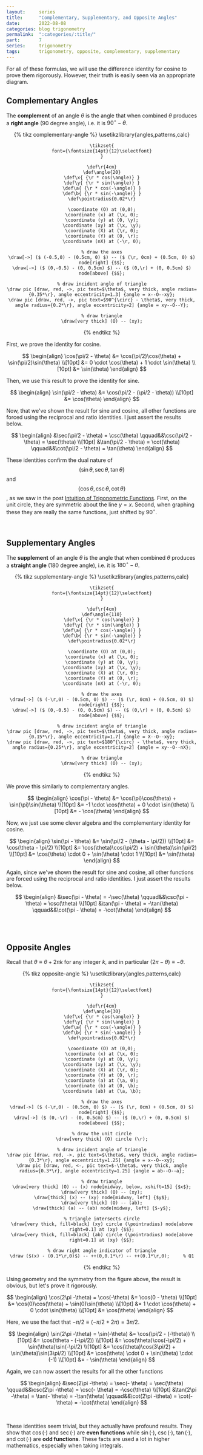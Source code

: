 ```yaml
---
layout:     series
title:      "Complementary, Supplementary, and Opposite Angles"
date:       2022-08-08
categories: blog trigonometry
permalink:  ":categories/:title/"
part:       7
series:     trigonometry
tags:       trigonometry, opposite, complementary, supplementary
---
```


For all of these formulas, we will use the difference identity for cosine to prove them rigorously. However, their truth is easily seen via an appropriate diagram.

## Complementary Angles

The **complement** of an angle $\theta$ is the angle that when combined $\theta$ produces a **right angle** ($90$ degree angle), i.e. it is $90^{\circ} - \theta$.

<center>
{% tikz complementary-angle %}
    \usetikzlibrary{angles,patterns,calc}

    \tikzset{
    font={\fontsize{14pt}{12}\selectfont}
    }

    \def\r{4cm}
    \def\angle{20}
    \def\x{ {\r * cos(\angle)} }
    \def\y{ {\r * sin(\angle)} }
    \def\a{ {\r * cos(-\angle)} }
    \def\b{ {\r * sin(-\angle)} }
    \def\pointradius{0.02*\r}

    \coordinate (O) at (0,0);
    \coordinate (x) at (\x, 0);
    \coordinate (y) at (0, \y);
    \coordinate (xy) at (\x, \y);
    \coordinate (X) at (\r, 0);
    \coordinate (Y) at (0, \r);
    \coordinate (nX) at (-\r, 0);

    % draw the axes
    \draw[->] ($ (-0.5,0) - (0.5cm, 0) $) -- ($ (\r, 0cm) + (0.5cm, 0) $) node[right] {$$};
    \draw[->] ($ (0,-0.5) - (0, 0.5cm) $) -- ($ (0,\r) + (0, 0.5cm) $) node[above] {$$};

    % draw incident angle of triangle
    \draw pic [draw, red, ->, pic text=$\theta$, very thick, angle radius={0.35*\r}, angle eccentricity=1.3] {angle = x--O--xy};
    \draw pic [draw, red, ->, pic text=$90^{\circ} - \theta$, very thick, angle radius={0.2*\r}, angle eccentricity=2] {angle = xy--O--Y};

    % draw triangle
    \draw[very thick] (O) -- (xy);

{% endtikz %}
</center>

First, we prove the identity for cosine.

$$
\begin{align}
    \cos(\pi/2 - \theta) 
    &= \cos(\pi/2)\cos(\theta) + \sin(\pi/2)\sin(\theta) \\[10pt]
    &= 0 \cdot \cos(\theta) + 1 \cdot \sin(\theta) \\[10pt]
    &= \sin(\theta)
\end{align}
$$

Then, we use this result to prove the identity for sine.

$$
\begin{align}
    \sin(\pi/2 - \theta)
    &= \cos(\pi/2 - (\pi/2 - \theta)) \\[10pt]
    &= \cos(\theta)
\end{align}
$$

Now, that we've shown the result for sine and cosine, all other functions are forced using the reciprocal and ratio identities. I just assert the results below.

$$
\begin{align}
    &\sec(\pi/2 - \theta) = \csc(\theta)    \qquad&&\csc(\pi/2 - \theta) = \sec(\theta) \\[10pt]
    &\tan(\pi/2 - \theta) = \cot(\theta)    \qquad&&\cot(\pi/2 - \theta) = \tan(\theta)
\end{align}
$$

These identities confirm the dual nature of $$\{ \sin \theta, \sec \theta, \tan \theta \}$$ and $$\{\cos \theta, \csc \theta, \cot \theta \}$$, as we saw in the post [Intuition of Trigonometric Functions](http://127.0.0.1:4000/blog/trigonometry/intuition-of-trig-functions/). First, on the unit circle, they are symmetric about the line $y = x$. Second, when graphing these they are really the same functions, just shifted by $90^{\circ}$.

<br>

## Supplementary Angles

The **supplement** of an angle $\theta$ is the angle that when combined $\theta$ produces a **straight angle** ($180$ degree angle), i.e. it is $180^{\circ} - \theta$.

<center>
{% tikz supplementary-angle %}
    \usetikzlibrary{angles,patterns,calc}

    \tikzset{
    font={\fontsize{14pt}{12}\selectfont}
    }

    \def\r{4cm}
    \def\angle{110}
    \def\x{ {\r * cos(\angle)} }
    \def\y{ {\r * sin(\angle)} }
    \def\a{ {\r * cos(-\angle)} }
    \def\b{ {\r * sin(-\angle)} }
    \def\pointradius{0.02*\r}

    \coordinate (O) at (0,0);
    \coordinate (x) at (\x, 0);
    \coordinate (y) at (0, \y);
    \coordinate (xy) at (\x, \y);
    \coordinate (X) at (\r, 0);
    \coordinate (Y) at (0, \r);
    \coordinate (nX) at (-\r, 0);

    % draw the axes
    \draw[->] ($ (-\r,0) - (0.5cm, 0) $) -- ($ (\r, 0cm) + (0.5cm, 0) $) node[right] {$$};
    \draw[->] ($ (0,-0.5) - (0, 0.5cm) $) -- ($ (0,\r) + (0, 0.5cm) $) node[above] {$$};

    % draw incident angle of triangle
    \draw pic [draw, red, ->, pic text=$\theta$, very thick, angle radius={0.15*\r}, angle eccentricity=1.7] {angle = X--O--xy};
    \draw pic [draw, red, ->, pic text=$180^{\circ} - \theta$, very thick, angle radius={0.25*\r}, angle eccentricity=2] {angle = xy--O--nX};

    % draw triangle
    \draw[very thick] (O) -- (xy);

{% endtikz %}
</center>

We prove this similarly to complementary angles.

$$
\begin{align}
    \cos(\pi - \theta) 
    &= \cos(\pi)\cos(\theta) + \sin(\pi)\sin(\theta) \\[10pt]
    &= -1 \cdot \cos(\theta) + 0 \cdot \sin(\theta) \\[10pt]
    &= - \cos(\theta)
\end{align}
$$

Now, we just use some clever algebra and the complementary identity for cosine.

$$
\begin{align}
    \sin(\pi - \theta) 
    &= \sin(\pi/2 - (\theta - \pi/2)) \\[10pt]
    &= \cos(\theta - \pi/2) \\[10pt]
    &= \cos(\theta)\cos(\pi/2) + \sin(\theta)\sin(\pi/2) \\[10pt]
    &= \cos(\theta) \cdot 0 + \sin(\theta) \cdot 1 \\[10pt]
    &= \sin(\theta)
\end{align}
$$

Again, since we've shown the result for sine and cosine, all other functions are forced using the reciprocal and ratio identities. I just assert the results below.

$$
\begin{align}
    &\sec(\pi - \theta) = -\sec(\theta)    \qquad&&\csc(\pi - \theta) = \csc(\theta) \\[10pt]
    &\tan(\pi - \theta) = -\tan(\theta)    \qquad&&\cot(\pi - \theta) = -\cot(\theta)
\end{align}
$$

<br>

<br>

## Opposite Angles

Recall that $\theta \equiv \theta + 2 \pi k$ for any integer $k$, and in particular $(2 \pi - \theta) \equiv - \theta$.

<center>
{% tikz opposite-angle %}
    \usetikzlibrary{angles,patterns,calc}

    \tikzset{
    font={\fontsize{14pt}{12}\selectfont}
    }

    \def\r{4cm}
    \def\angle{30}
    \def\x{ {\r * cos(\angle)} }
    \def\y{ {\r * sin(\angle)} }
    \def\a{ {\r * cos(-\angle)} }
    \def\b{ {\r * sin(-\angle)} }
    \def\pointradius{0.02*\r}

    \coordinate (O) at (0,0);
    \coordinate (x) at (\x, 0);
    \coordinate (y) at (0, \y);
    \coordinate (xy) at (\x, \y);
    \coordinate (X) at (\r, 0);
    \coordinate (Y) at (0, \r);
    \coordinate (a) at (\a, 0);
    \coordinate (b) at (0, \b);
    \coordinate (ab) at (\a, \b);

    % draw the axes
    \draw[->] ($ (-\r,0) - (0.5cm, 0) $) -- ($ (\r, 0cm) + (0.5cm, 0) $) node[right] {$$};
    \draw[->] ($ (0,-\r) - (0, 0.5cm) $) -- ($ (0,\r) + (0, 0.5cm) $) node[above] {$$};

    % draw the unit circle
    \draw[very thick] (O) circle (\r);

    % draw incident angle of triangle
    \draw pic [draw, red, ->, pic text=$\theta$, very thick, angle radius={0.3*\r}, angle eccentricity=1.25] {angle = x--O--xy};
    \draw pic [draw, red, <-, pic text=$-\theta$, very thick, angle radius={0.3*\r}, angle eccentricity=1.25] {angle = ab--O--a};

    % draw triangle
    \draw[very thick] (O) -- (x) node[midway, below, xshift=15] {$x$};
    \draw[very thick] (O) -- (xy);
    \draw[thick] (x) -- (xy) node[midway, left] {$y$};
    \draw[very thick] (O) -- (ab);
    \draw[thick] (a) -- (ab) node[midway, left] {$-y$};

    % triangle intersects circle
    \draw[very thick, fill=black] (xy) circle (\pointradius) node[above right=0.1] at (xy) {$$};
    \draw[very thick, fill=black] (ab) circle (\pointradius) node[above right=0.1] at (xy) {$$};

    % draw right angle indicator of triangle
    \draw ($(x) - (0.1*\r,0)$) -- ++(0,0.1*\r) -- ++(0.1*\r,0);     % Q1

{% endtikz %}
</center>

Using geometry and the symmetry from the figure above, the result is obvious, but let's prove it rigorously.

$$
\begin{align}
    \cos(2\pi -\theta) = \cos(-\theta) 
    &= \cos(0 - \theta) \\[10pt]
    &= \cos(0)\cos(\theta) + \sin(0)\sin(\theta) \\[10pt]
    &= 1 \cdot \cos(\theta) + 0 \cdot \sin(\theta) \\[10pt]
    &= \cos(\theta)
\end{align}
$$

Here, we use the fact that $-\pi/2 \equiv (-\pi/2 + 2 \pi) = 3\pi/2$.

$$
\begin{align}
    \sin(2\pi -\theta) = \sin(-\theta) 
    &= \cos(\pi/2 - (-\theta)) \\[10pt]
    &= \cos(\theta - (-\pi/2)) \\[10pt]
    &= \cos(\theta)\cos(-\pi/2) + \sin(\theta)\sin(-\pi/2) \\[10pt]
    &= \cos(\theta)\cos(3\pi/2) + \sin(\theta)\sin(3\pi/2) \\[10pt]
    &= \cos(\theta) \cdot 0 + \sin(\theta) \cdot (-1) \\[10pt]
    &= - \sin(\theta)
\end{align}
$$

Again, we can now assert the results for all the other functions

$$
\begin{align}
    &\sec(2\pi -\theta) = \sec(- \theta) = \sec(\theta)    \qquad&&\csc(2\pi -\theta) = \csc(- \theta) = -\csc(\theta) \\[10pt]
    &\tan(2\pi -\theta) = \tan(- \theta) = -\tan(\theta)    \qquad&&\cot(2\pi -\theta) = \cot(- \theta) = -\cot(\theta)
\end{align}
$$

<br>

These identities seem trivial, but they actually have profound results. They show that $\cos(\cdot)$ and $\sec(\cdot)$ are **even functions** while $\sin(\cdot)$, $\csc(\cdot)$, $\tan(\cdot)$, and $\cot(\cdot)$ are **odd functions**. These facts are used a lot in higher mathematics, especially when taking integrals. 